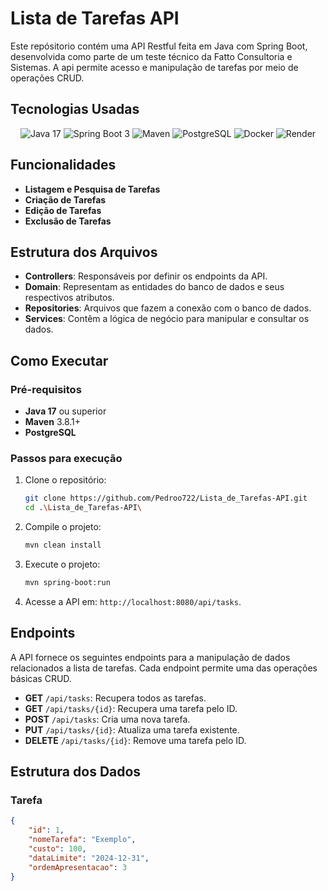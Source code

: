 # Lista de Tarefas API

Este repósitorio contém uma API Restful feita em Java com Spring Boot, desenvolvida como parte de um teste técnico da Fatto Consultoria e Sistemas. A api permite acesso e manipulação de tarefas por meio de operações CRUD.

## Tecnologias Usadas

<div align="center">

![Java 17](https://img.shields.io/badge/Java-ED8B00?style=for-the-badge&logo=openjdk&logoColor=white)
![Spring Boot 3](https://img.shields.io/badge/Spring-6DB33F?style=for-the-badge&logo=spring&logoColor=white)
![Maven](https://img.shields.io/badge/Maven-C71A36?style=for-the-badge&logo=apache-maven&logoColor=white)
![PostgreSQL](https://img.shields.io/badge/PostgreSQL-4169E1?style=for-the-badge&logo=postgresql&logoColor=white)
![Docker](https://img.shields.io/badge/Docker-2496ED?style=for-the-badge&logo=docker&logoColor=white)
![Render](https://img.shields.io/badge/Render-000000?style=for-the-badge&logo=render&logoColor=white)

</div>

## Funcionalidades

* **Listagem e Pesquisa de Tarefas**
* **Criação de Tarefas**
* **Edição de Tarefas**
* **Exclusão de Tarefas**

## Estrutura dos Arquivos

- **Controllers**: Responsáveis por definir os endpoints da API.
- **Domain**: Representam as entidades do banco de dados e seus respectivos atributos.
- **Repositories**: Arquivos que fazem a conexão com o banco de dados.
- **Services**: Contêm a lógica de negócio para manipular e consultar os dados.

## Como Executar
### Pré-requisitos

- **Java 17** ou superior
- **Maven** 3.8.1+
- **PostgreSQL**

### Passos para execução

1. Clone o repositório:
   ```bash
   git clone https://github.com/Pedroo722/Lista_de_Tarefas-API.git
   cd .\Lista_de_Tarefas-API\
   ```

2. Compile o projeto:
   ```bash
   mvn clean install
   ```

3. Execute o projeto:
   ```bash
   mvn spring-boot:run
   ```

4. Acesse a API em: `http://localhost:8080/api/tasks`.


## Endpoints

A API fornece os seguintes endpoints para a manipulação de dados relacionados a lista de tarefas. Cada endpoint permite uma das operações básicas CRUD.

- **GET** `/api/tasks`: Recupera todos as tarefas.
- **GET** `/api/tasks/{id}`: Recupera uma tarefa pelo ID.
- **POST** `/api/tasks`: Cria uma nova tarefa.
- **PUT** `/api/tasks/{id}`: Atualiza uma tarefa existente.
- **DELETE** `/api/tasks/{id}`: Remove uma tarefa pelo ID.

## Estrutura dos Dados
### Tarefa

```json
{
    "id": 1,
    "nomeTarefa": "Exemplo",
    "custo": 100,
    "dataLimite": "2024-12-31",
    "ordemApresentacao": 3
}
```
